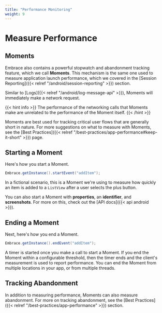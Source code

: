 ```yaml
---
title: "Performance Monitoring"
weight: 9
---
```


# Measure Performance

## Moments

Embrace also contains a powerful stopwatch and abandonment tracking feature, which we call **Moments**.
This mechanism is the same one used to measure application launch performance, which we covered in the [Session Reporting]({{< relref "/android/session-reporting" >}}) section.

Similar to [Logs]({{< relref "/android/log-message-api" >}}), Moments will immediately make a network request.

{{< hint info >}}
The performance of the networking calls that Moments make are unrelated to the performance of the Moment itself.
{{< /hint >}}

Moments are best used for tracking critical user flows that are generally short in nature.
For more suggestions on what to measure with Moments, see the [Best Practices]({{< relref "/best-practices/app-performance#keep-it-short" >}}) page.

## Starting a Moment

Here's how you start a Moment.

```java
Embrace.getInstance().startEvent("addItem");
```

In a fictional scenario, this is a Moment we're using to measure how quickly an item is added to a `ListView` after a user selects the plus button.

You can also start a Moment with **properties**, an **identifier**, and **screenshots**.
For more on this, check out the [API docs]({{< api android >}}).


## Ending a Moment

Next, here's how you end a Moment.

```java
Embrace.getInstance().endEvent("addItem");
```

A timer is started once you make a call to start a Moment.
If you end the Moment within a configurable threshold, then the timer ends and the client's measurement is used to report performance.
You can end the Moment from multiple locations in your app, or from multiple threads. 

## Tracking Abandonment

In addition to measuring performance, Moments can also measure abandonment.
For more on tracking abandonment, see the [Best Practices]({{< relref "/best-practices/app-performance" >}}) section.
